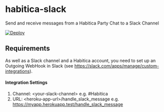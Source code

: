# habitica-slack
Send and receive messages from a Habitica Party Chat to a Slack Channel

[![Deploy](https://www.herokucdn.com/deploy/button.svg)](https://heroku.com/deploy?template=https://github.com/niteshpatel/habitica-slack)

## Requirements

As well as a Slack channel and a Habitica account, you need to set up an Outgoing WebHook in Slack (see https://slack.com/apps/manage/custom-integrations).  

#### Integration Settings
1. Channel: &lt;your-slack-channel&gt; e.g. #Habitica
1. URL: &lt;heroku-app-url&gt;/handle_slack_message e.g. https://myapp.herokuapp.test/handle_slack_message

